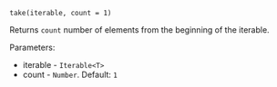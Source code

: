 `take(iterable, count = 1)`

Returns `count` number of elements from the beginning of the iterable.

Parameters:
* iterable - `Iterable<T>`
* count - `Number`. Default: `1`
